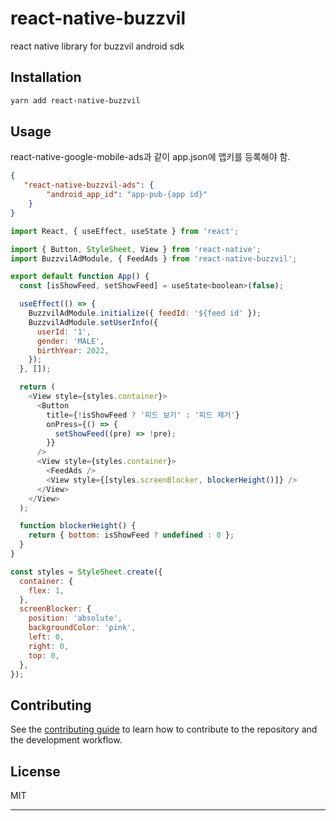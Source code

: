# react-native-buzzvil

react native library for buzzvil android sdk

## Installation

```sh
yarn add react-native-buzzvil
```

## Usage
react-native-google-mobile-ads과 같이 app.json에 앱키를 등록해야 함.
```json
{
   "react-native-buzzvil-ads": {
        "android_app_id": "app-pub-{app id}"
    }
}
```

```js
import React, { useEffect, useState } from 'react';

import { Button, StyleSheet, View } from 'react-native';
import BuzzvilAdModule, { FeedAds } from 'react-native-buzzvil';

export default function App() {
  const [isShowFeed, setShowFeed] = useState<boolean>(false);

  useEffect(() => {
    BuzzvilAdModule.initialize({ feedId: '${feed id' });
    BuzzvilAdModule.setUserInfo({
      userId: '1',
      gender: 'MALE',
      birthYear: 2022,
    });
  }, []);

  return (
    <View style={styles.container}>
      <Button
        title={!isShowFeed ? '피드 보기' : '피드 제거'}
        onPress={() => {
          setShowFeed((pre) => !pre);
        }}
      />
      <View style={styles.container}>
        <FeedAds />
        <View style={[styles.screenBlocker, blockerHeight()]} />
      </View>
    </View>
  );

  function blockerHeight() {
    return { bottom: isShowFeed ? undefined : 0 };
  }
}

const styles = StyleSheet.create({
  container: {
    flex: 1,
  },
  screenBlocker: {
    position: 'absolute',
    backgroundColor: 'pink',
    left: 0,
    right: 0,
    top: 0,
  },
});

```

## Contributing

See the [contributing guide](CONTRIBUTING.md) to learn how to contribute to the repository and the development workflow.

## License

MIT

---
